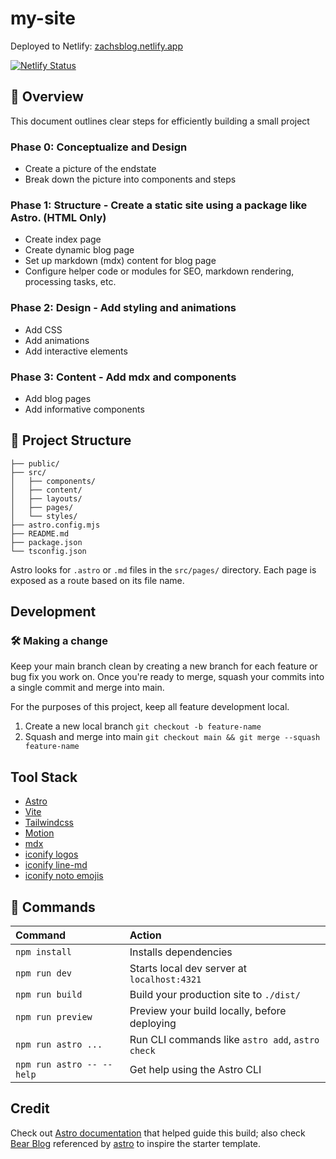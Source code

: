 # my-site 

Deployed to Netlify: [zachsblog.netlify.app](https://zachsblog.netlify.app/)

[![Netlify Status](https://api.netlify.com/api/v1/badges/ca5b8b51-f7ed-4b2b-9a7b-5492256692ad/deploy-status)](https://app.netlify.com/sites/zachsblog/deploys)

## 👀 Overview

This document outlines clear steps for efficiently building a small project

### Phase 0: Conceptualize and Design
- Create a picture of the endstate
- Break down the picture into components and steps

### Phase 1: Structure - Create a static site using a package like Astro. (HTML Only)
- Create index page
- Create dynamic blog page
- Set up markdown (mdx) content for blog page
- Configure helper code or modules for SEO, markdown rendering, processing tasks, etc.

### Phase 2: Design - Add styling and animations
- Add CSS
- Add animations
- Add interactive elements
  
### Phase 3: Content - Add mdx and components
- Add blog pages
- Add informative components
  
## 🚀 Project Structure

```text
├── public/
├── src/
│   ├── components/
│   ├── content/
│   ├── layouts/
│   ├── pages/
│   └── styles/
├── astro.config.mjs
├── README.md
├── package.json
└── tsconfig.json
```

Astro looks for `.astro` or `.md` files in the `src/pages/` directory. Each page is exposed as a route based on its file name.

## Development

### 🛠️ Making a change

Keep your main branch clean by creating a new branch for each feature or bug fix you work on. Once you're ready to merge, squash your commits into a single commit and merge into main.

For the purposes of this project, keep all feature development local.
1. Create a new local branch `git checkout -b feature-name`
2. Squash and merge into main `git checkout main && git merge --squash feature-name`

## Tool Stack

- [Astro](https://astro.build)
- [Vite](https://vitejs.dev/)
- [Tailwindcss](https://tailwindcss.com/docs)
- [Motion](https://motion.dev/)
- [mdx](https://mdxjs.com/)
- [iconify logos](https://icon-sets.iconify.design/logos/)
- [iconify line-md](https://icon-sets.iconify.design/line-md/)
- [iconify noto emojis](https://icon-sets.iconify.design/noto/)

## 🧞 Commands

| Command                   | Action                                           |
| :------------------------ | :----------------------------------------------- |
| `npm install`             | Installs dependencies                            |
| `npm run dev`             | Starts local dev server at `localhost:4321`      |
| `npm run build`           | Build your production site to `./dist/`          |
| `npm run preview`         | Preview your build locally, before deploying     |
| `npm run astro ...`       | Run CLI commands like `astro add`, `astro check` |
| `npm run astro -- --help` | Get help using the Astro CLI                     |

## Credit

Check out [Astro documentation](https://docs.astro.build) that helped guide this build; also check [Bear Blog](https://github.com/HermanMartinus/bearblog/) referenced by [astro](https://docs.astro.build) to inspire the starter template.
